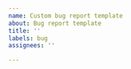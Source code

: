 ```yaml
---
name: Custom bug report template
about: Bug report template
title: ''
labels: bug
assignees: ''

---
```



